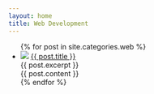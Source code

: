 ```yaml
---
layout: home
title: Web Development
---
```

<ul>
  {% for post in site.categories.web %}
    <li>
      <img src="{{ post.images.first }}">
      <a href="{{ post.url }}">{{ post.title }}</a>
      <div class="excerpt">
      	{{ post.excerpt }}
      </div>
      <div class="full-content">
      	{{ post.content }}
      </div>
    </li>
  {% endfor %}
</ul>